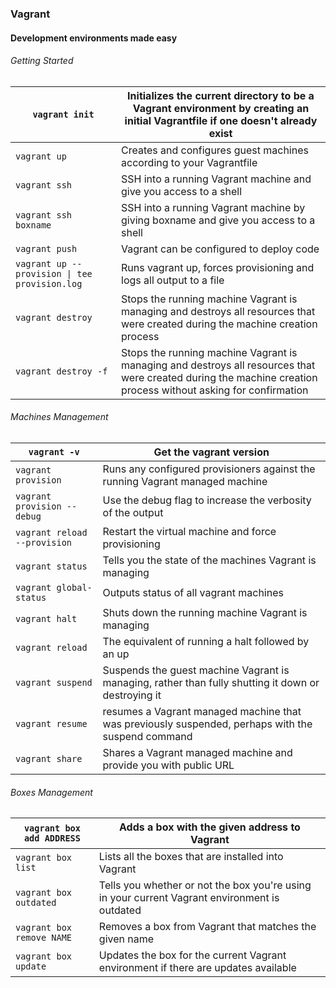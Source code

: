 ### Vagrant

#### Development environments made easy

###### Getting Started

| `vagrant init`                                | Initializes the current directory to be a Vagrant environment by creating an initial Vagrantfile if one doesn't already exist                                  |
| --------------------------------------------- | -------------------------------------------------------------------------------------------------------------------------------------------------------------- |
| `vagrant up`                                  | Creates and configures guest machines according to your Vagrantfile                                                                                            |
| `vagrant ssh`                                 | SSH into a running Vagrant machine and give you access to a shell                                                                                              |
| `vagrant ssh boxname`                         | SSH into a running Vagrant machine by giving boxname and give you access to a shell                                                                            |
| `vagrant push`                                | Vagrant can be configured to deploy code                                                                                                                       |
| `vagrant up --provision \| tee provision.log` | Runs vagrant up, forces provisioning and logs all output to a file                                                                                             |
| `vagrant destroy`                             | Stops the running machine Vagrant is managing and destroys all resources that were created during the machine creation process                                 |
| `vagrant destroy -f`                          | Stops the running machine Vagrant is managing and destroys all resources that were created during the machine creation process without asking for confirmation |

###### Machines Management

| `vagrant -v`                 | Get the vagrant version                                                                             |
| ---------------------------- | --------------------------------------------------------------------------------------------------- |
| `vagrant provision`          | Runs any configured provisioners against the running Vagrant managed machine                        |
| `vagrant provision --debug`  | Use the debug flag to increase the verbosity of the output                                          |
| `vagrant reload --provision` | Restart the virtual machine and force provisioning                                                  |
| `vagrant status`             | Tells you the state of the machines Vagrant is managing                                             |
| `vagrant global-status`      | Outputs status of all vagrant machines                                                              |
| `vagrant halt`               | Shuts down the running machine Vagrant is managing                                                  |
| `vagrant reload`             | The equivalent of running a halt followed by an up                                                  |
| `vagrant suspend`            | Suspends the guest machine Vagrant is managing, rather than fully shutting it down or destroying it |
| `vagrant resume`             | resumes a Vagrant managed machine that was previously suspended, perhaps with the suspend command   |
| `vagrant share`              | Shares a Vagrant managed machine and provide you with public URL                                    |

###### Boxes Management

| `vagrant box add ADDRESS` | Adds a box with the given address to Vagrant                                                  |
| ------------------------- | --------------------------------------------------------------------------------------------- |
| `vagrant box list`        | Lists all the boxes that are installed into Vagrant                                           |
| `vagrant box outdated`    | Tells you whether or not the box you're using in your current Vagrant environment is outdated |
| `vagrant box remove NAME` | Removes a box from Vagrant that matches the given name                                        |
| `vagrant box update`      | Updates the box for the current Vagrant environment if there are updates available            |
